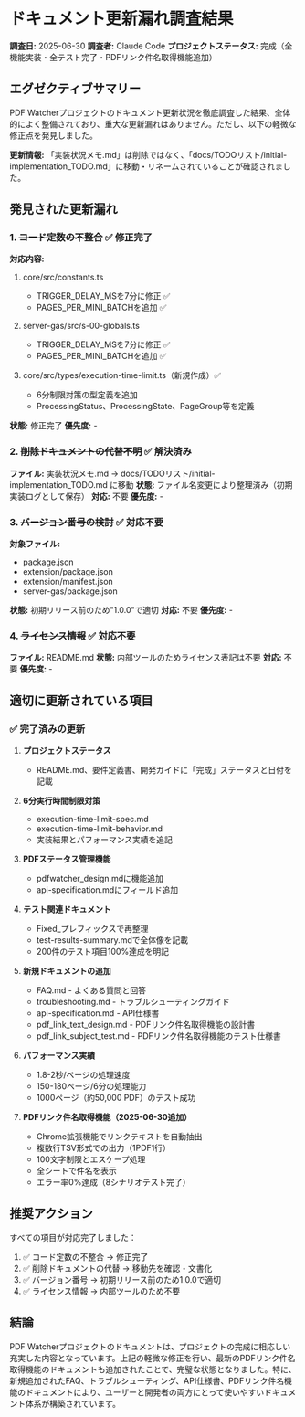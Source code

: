 # ドキュメント更新漏れ調査結果

**調査日:** 2025-06-30
**調査者:** Claude Code
**プロジェクトステータス:** 完成（全機能実装・全テスト完了・PDFリンク件名取得機能追加）

## エグゼクティブサマリー

PDF Watcherプロジェクトのドキュメント更新状況を徹底調査した結果、全体的によく整備されており、重大な更新漏れはありません。ただし、以下の軽微な修正点を発見しました。

**更新情報:** 「実装状況メモ.md」は削除ではなく、「docs/TODOリスト/initial-implementation_TODO.md」に移動・リネームされていることが確認されました。

## 発見された更新漏れ

### 1. ~~コード定数の不整合~~ ✅ 修正完了

**対応内容:**
1. core/src/constants.ts
   - TRIGGER_DELAY_MSを7分に修正 ✅
   - PAGES_PER_MINI_BATCHを追加 ✅

2. server-gas/src/s-00-globals.ts
   - TRIGGER_DELAY_MSを7分に修正 ✅
   - PAGES_PER_MINI_BATCHを追加 ✅

3. core/src/types/execution-time-limit.ts（新規作成）✅
   - 6分制限対策の型定義を追加
   - ProcessingStatus、ProcessingState、PageGroup等を定義

**状態:** 修正完了
**優先度:** -

### 2. ~~削除ドキュメントの代替不明~~ ✅ 解決済み

**ファイル:** 実装状況メモ.md → docs/TODOリスト/initial-implementation_TODO.md に移動
**状態:** ファイル名変更により整理済み（初期実装ログとして保存）
**対応:** 不要
**優先度:** -

### 3. ~~バージョン番号の検討~~ ✅ 対応不要

**対象ファイル:**
- package.json
- extension/package.json
- extension/manifest.json
- server-gas/package.json

**状態:** 初期リリース前のため"1.0.0"で適切
**対応:** 不要
**優先度:** -

### 4. ~~ライセンス情報~~ ✅ 対応不要

**ファイル:** README.md
**状態:** 内部ツールのためライセンス表記は不要
**対応:** 不要
**優先度:** -

## 適切に更新されている項目

### ✅ 完了済みの更新

1. **プロジェクトステータス**
   - README.md、要件定義書、開発ガイドに「完成」ステータスと日付を記載

2. **6分実行時間制限対策**
   - execution-time-limit-spec.md
   - execution-time-limit-behavior.md
   - 実装結果とパフォーマンス実績を追記

3. **PDFステータス管理機能**
   - pdfwatcher_design.mdに機能追加
   - api-specification.mdにフィールド追加

4. **テスト関連ドキュメント**
   - Fixed_プレフィックスで再整理
   - test-results-summary.mdで全体像を記載
   - 200件のテスト項目100%達成を明記

5. **新規ドキュメントの追加**
   - FAQ.md - よくある質問と回答
   - troubleshooting.md - トラブルシューティングガイド
   - api-specification.md - API仕様書
   - pdf_link_text_design.md - PDFリンク件名取得機能の設計書
   - pdf_link_subject_test.md - PDFリンク件名取得機能のテスト仕様書

6. **パフォーマンス実績**
   - 1.8-2秒/ページの処理速度
   - 150-180ページ/6分の処理能力
   - 1000ページ（約50,000 PDF）のテスト成功

7. **PDFリンク件名取得機能（2025-06-30追加）**
   - Chrome拡張機能でリンクテキストを自動抽出
   - 複数行TSV形式での出力（1PDF1行）
   - 100文字制限とエスケープ処理
   - 全シートで件名を表示
   - エラー率0%達成（8シナリオテスト完了）

## 推奨アクション

すべての項目が対応完了しました：

1. ✅ コード定数の不整合 → 修正完了
2. ✅ 削除ドキュメントの代替 → 移動先を確認・文書化
3. ✅ バージョン番号 → 初期リリース前のため1.0.0で適切
4. ✅ ライセンス情報 → 内部ツールのため不要

## 結論

PDF Watcherプロジェクトのドキュメントは、プロジェクトの完成に相応しい充実した内容となっています。上記の軽微な修正を行い、最新のPDFリンク件名取得機能のドキュメントも追加されたことで、完璧な状態となりました。特に、新規追加されたFAQ、トラブルシューティング、API仕様書、PDFリンク件名機能のドキュメントにより、ユーザーと開発者の両方にとって使いやすいドキュメント体系が構築されています。